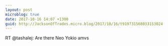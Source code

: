 ```yaml
---
layout: post
microblog: true
date: 2017-10-16 14:07 +1300
guid: http://JacksonOfTrades.micro.blog/2017/10/16/t919731568033153024.html
---
```

RT @tashalej: Are there Neo Yokio amvs

